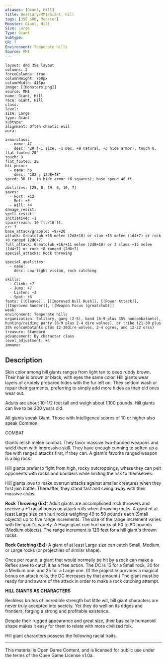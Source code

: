 ```yaml
---
aliases: [Giant, Hill]
title: Bestiary/MM1/Giant, Hill
tags: [35E_SRD, Monster]
Monster: Giant, Hill
Size: Large
Type: Giant
Subtype: 
CR: 7
Environnent: Temperate hills
Source: MM1
---
```


```statblock
layout: dnd 35e layout
columns: 2
forceColumns: true
columnHeight: 750px
columnWidth: 415px
image: [[Monsters.png]]
source: MM1
name: Giant, Hill
race: Giant, Hill
class: 
level: 
size: Large
type: Giant
subtype: 
alignment: Often chaotic evil
aura: 

armorclass:
  - name: AC
    desc: "20 (-1 size, -1 Dex, +9 natural, +3 hide armor), touch 8, flat-footed 20"
touch: 8
flat_footed: 20
hit_point:
  - name: hp
    desc: "102 ; 12d8+48"
speed: 30 ft. in hide armor (6 squares); base speed 40 ft.

abilities: [25, 8, 19, 6, 10, 7]
saves:
  - Fort: +12
  - Ref: +3
  - Will: +4
damage_resist: 
spell_resist: 
initiative: -1
space/reach: 10 ft./10 ft.
cr: 7
base_attack/grapple: +9/+20
attack: Greatclub +16 melee (2d8+10) or slam +15 melee (1d4+7) or rock +8 ranged (2d6+7)
full_attack: Greatclub +16/+11 melee (2d8+10) or 2 slams +15 melee (1d4+7) or rock +8 ranged (2d6+7)
special_attacks: Rock throwing

special_qualities:
  - name: 
    desc: Low-light vision, rock catching

skills:
  - Climb: +7
  - Jump: +7
  - Listen: +3
  - Spot: +6
feats: [[Cleave]], [[Improved Bull Rush]], [[Power Attack]], [[Improved Sunder]], [[Weapon Focus (greatclub)]]
weak: 
environment: Temperate hills
organization: Solitary, gang (2-5), band (6-9 plus 35% noncombatants), hunting/raiding party (6-9 plus 2-4 dire wolves), or tribe (21-30 plus 35% noncombatants plus 12-30dire wolves, 2-4 ogres, and 12-22 orcs)
treasure: Standard
advancement: By character class
level_adjustment: +4
immune: 
```

## Description

<p>Skin color among hill giants ranges from light tan to deep ruddy brown. Their hair is brown or black, with eyes the same color. Hill giants wear layers of crudely prepared hides with the fur left on. They seldom wash or repair their garments, preferring to simply add more hides as their old ones wear out.</p>
<p>Adults are about 10-1/2 feet tall and weigh about 1,100 pounds. Hill giants can live to be 200 years old.</p>
<p>All giants speak Giant. Those with Intelligence scores of 10 or higher also speak Common.</p>
<p>COMBAT</p>
<p>Giants relish melee combat. They favor massive two-handed weapons and wield them with impressive skill. They have enough cunning to soften up a foe with ranged attacks first, if they can. A giant's favorite ranged weapon is a big rock.</p>
<p>Hill giants prefer to fight from high, rocky outcroppings, where they can pelt opponents with rocks and boulders while limiting the risk to themselves.</p>
<p>Hill giants love to make overrun attacks against smaller creatures when they first join battle. Thereafter, they stand fast and swing away with their massive clubs.</p>
<p>
            <b>Rock Throwing (Ex):</b> Adult giants are accomplished rock throwers and receive a +1 racial bonus on attack rolls when throwing rocks. A giant of at least Large size can hurl rocks weighing 40 to 50 pounds each (Small objects) up to five range increments. The size of the range increment varies with the giant's variety. A Huge giant can hurl rocks of 60 to 80 pounds (Medium objects). The range increment is 120 feet for a hill giant's thrown rocks.</p>
<p>
            <b>Rock Catching (Ex):</b> A giant of at least Large size can catch Small, Medium, or Large rocks (or projectiles of similar shape).</p>
<p>Once per round, a giant that would normally be hit by a rock can make a Reflex save to catch it as a free action. The DC is 15 for a Small rock, 20 for a Medium one, and 25 for a Large one. (If the projectile provides a magical bonus on attack rolls, the DC increases by that amount.) The giant must be ready for and aware of the attack in order to make a rock catching attempt.</p>
<p>
            <b>HILL GIANTS AS CHARACTERS</b>
          </p>
<p>Reckless brutes of incredible strength but little wit, hill giant characters are never truly accepted into society. Yet they do well on its edges and frontiers, forging a strong and profitable existence.</p>
<p>Despite their rugged appearance and great size, their basically humanoid shape makes it easy for them to relate with more civilized folk.</p>
<p>Hill giant characters possess the following racial traits.</p>

---

This material is Open Game Content, and is licensed for public use under
the terms of the Open Game License v1.0a.
